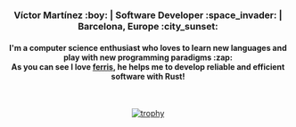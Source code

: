 

<div align="center">
  <h3>Víctor Martínez :boy: | Software Developer :space_invader: | Barcelona, Europe :city_sunset: </h3>
  <h4>I'm a computer science enthusiast who loves to learn new languages and play with new programming paradigms :zap: <br> As you can see I love <a href="https://rustacean.net/">ferris</a>, he helps me to develop reliable and efficient software with Rust! </h4> <br>
  
  [![trophy](https://github-profile-trophy.vercel.app/?username=JasterV&theme=onedark&column=4)](https://github.com/ryo-ma/github-profile-trophy)

  
</div>




